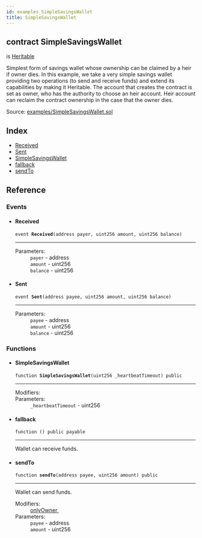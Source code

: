 ```yaml
---
id: examples_SimpleSavingsWallet
title: SimpleSavingsWallet
---
```


<div class="contract-doc"><div class="contract"><h2 class="contract-header"><span class="contract-kind">contract</span> SimpleSavingsWallet</h2><p class="base-contracts"><span>is</span> <a href="ownership_Heritable.html">Heritable</a></p><p class="description">Simplest form of savings wallet whose ownership can be claimed by a heir if owner dies. In this example, we take a very simple savings wallet providing two operations (to send and receive funds) and extend its capabilities by making it Heritable. The account that creates the contract is set as owner, who has the authority to choose an heir account. Heir account can reclaim the contract ownership in the case that the owner dies.</p><div class="source">Source: <a href="https://github.com/OpenZeppelin/zeppelin-solidity/blob/v1.6.0/contracts/examples/SimpleSavingsWallet.sol" target="_blank">examples/SimpleSavingsWallet.sol</a></div></div><div class="index"><h2>Index</h2><ul><li><a href="examples_SimpleSavingsWallet.html#Received">Received</a></li><li><a href="examples_SimpleSavingsWallet.html#Sent">Sent</a></li><li><a href="examples_SimpleSavingsWallet.html#SimpleSavingsWallet">SimpleSavingsWallet</a></li><li><a href="examples_SimpleSavingsWallet.html#">fallback</a></li><li><a href="examples_SimpleSavingsWallet.html#sendTo">sendTo</a></li></ul></div><div class="reference"><h2>Reference</h2><div class="events"><h3>Events</h3><ul><li><div class="item event"><span id="Received" class="anchor-marker"></span><h4 class="name">Received</h4><div class="body"><code class="signature">event <strong>Received</strong><span>(address payer, uint256 amount, uint256 balance) </span></code><hr/><dl><dt><span class="label-parameters">Parameters:</span></dt><dd><div><code>payer</code> - address</div><div><code>amount</code> - uint256</div><div><code>balance</code> - uint256</div></dd></dl></div></div></li><li><div class="item event"><span id="Sent" class="anchor-marker"></span><h4 class="name">Sent</h4><div class="body"><code class="signature">event <strong>Sent</strong><span>(address payee, uint256 amount, uint256 balance) </span></code><hr/><dl><dt><span class="label-parameters">Parameters:</span></dt><dd><div><code>payee</code> - address</div><div><code>amount</code> - uint256</div><div><code>balance</code> - uint256</div></dd></dl></div></div></li></ul></div><div class="functions"><h3>Functions</h3><ul><li><div class="item function"><span id="SimpleSavingsWallet" class="anchor-marker"></span><h4 class="name">SimpleSavingsWallet</h4><div class="body"><code class="signature">function <strong>SimpleSavingsWallet</strong><span>(uint256 _heartbeatTimeout) </span><span>public </span></code><hr/><dl><dt><span class="label-modifiers">Modifiers:</span></dt><dd></dd><dt><span class="label-parameters">Parameters:</span></dt><dd><div><code>_heartbeatTimeout</code> - uint256</div></dd></dl></div></div></li><li><div class="item function"><span id="fallback" class="anchor-marker"></span><h4 class="name">fallback</h4><div class="body"><code class="signature">function <strong></strong><span>() </span><span>public </span><span>payable </span></code><hr/><div class="description"><p>Wallet can receive funds.</p></div></div></div></li><li><div class="item function"><span id="sendTo" class="anchor-marker"></span><h4 class="name">sendTo</h4><div class="body"><code class="signature">function <strong>sendTo</strong><span>(address payee, uint256 amount) </span><span>public </span></code><hr/><div class="description"><p>Wallet can send funds.</p></div><dl><dt><span class="label-modifiers">Modifiers:</span></dt><dd><a href="ownership_Ownable.html#onlyOwner">onlyOwner </a></dd><dt><span class="label-parameters">Parameters:</span></dt><dd><div><code>payee</code> - address</div><div><code>amount</code> - uint256</div></dd></dl></div></div></li></ul></div></div></div>
